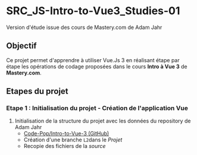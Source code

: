 # SRC_JS-Intro-to-Vue3_Studies-01
Version d'étude issue des cours de Mastery.com de Adam Jahr

## Objectif
Ce projet permet d'apprendre à utiliser Vue.Js 3 en réalisant étape par étape les opérations de codage 
proposées dans le cours __Intro à Vue 3__ de **Mastery.com**.

## Etapes du projet

### Etape 1 : Initialisation du projet - Création de l'application Vue
1. Initialisation de la structure du projet avec les données du repository de Adam Jahr
   - [Code-Pop/Intro-to-Vue-3 (GitHub)](https://github.com/Code-Pop/Intro-to-Vue-3)
   - Création d'une branche `L2`dans le _Projet_
   - Recopie des fichiers de la _source_
